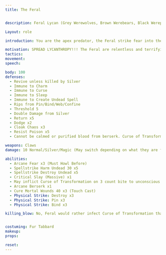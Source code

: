 ```yaml
---
title: The Feral


description: Feral Lycan (Grey Werewolves, Brown Werebears, Black Werepanthers)

Layout: role

introduction: You are the apex predator, the Feral strike fear into the hearts of the weak and strong. Though one by one they might not be as terrifying as other Lycans, their pack tactics and sheer aggression set them apart from your average Lycan. Unlike other Lycans who just mindlessly kill, they go for infection over evisceration. They will still kill if enraged or the target is too persistent about not dying, but they Feral prefer to Bite you and let you succumb to the Lunacy of the Beast under a Full Moon to join their ranks. While they seem just like incredibly bloodthirsty savage berserkers, they are quite intelligent despite the berserker tendency in their blood on their hunting. During the day you are a normal person just with anger issue, but at night you become a Feral again with almost no control over your Transformation unless inside the City Gates of Cryptinth

motivation: SPREAD LYCANTHROPY!!! The Feral are relentless and terrifying. They inflict their madness on other and see how strong the spirit is to fight off the Lunacy of the Beast. Those who cannot fight off the Beast become Feral, those who fight off the Beast still walk the path of the Lycan and are tested each Full Moon of their spirit. Any undead will be smited where they stand despite your berserk rage, just because you are a mindless berserker doesn’t mean your have the primal urge to fight Undead like all Lycans.
tactics: 
movement:
speech:

body: 100
defenses: 
  - Revive unless killed by Silver
  - Immune to Charm
  - Immune to Curse
  - Immune to Sleep
  - Immune to Create Undead Spell
  - Rips from Pin/Bind/Web/Confine
  - Threshold 5
  - Double Damage from Silver
  - Return x5
  - Dodge x2
  - Cloak Chaos x3
  - Resist Poison x5
  - Cannot be calmed or purified blood from berserk. Curse of Transformation non-Ferals can be Calmed but not Purified Blood from their berserker rage.

weapons: Claws
damage: 10 Normal/Silver/Magic (May switch depending on what they are facing. Silver vs other Lycans, Magic vs Undead, Normal for anything else.)

abilities: 
  - Arcane Fear x3 (Must Howl Before)
  - Spellstrike Harm Undead 30 x5
  - Spellstrike Destroy Undead x5
  - Critical Slay (Massive) x1
  - May inflict Curse of Transformation on 3 count bite to unconscious or dead NPC/PC at will
  - Arcane Berserk x1
  - Cure Mortal Wounds 40 x3 (Touch Cast)
  - Physical Strike: Destroy x3
  - Physical Strike: Pin x3
  - Physical Strike: Bind x3

killing_blow: No, Feral would rather infect Curse of Transformation than Killing Blow to spread their kind on others. If you down someone and you can, perform a 3 count Bite to inflict a CoT on your victim


costuming: Fur Tabbard
makeup:
props: 

reset:
---
```

